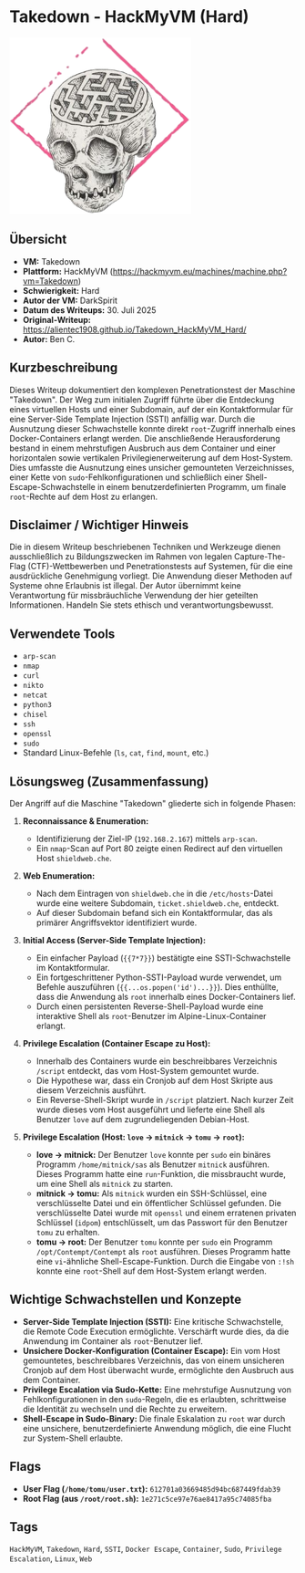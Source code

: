 # Takedown - HackMyVM (Hard)
 
![Takedown.png](Takedown.png)

## Übersicht

*   **VM:** Takedown
*   **Plattform:** HackMyVM (https://hackmyvm.eu/machines/machine.php?vm=Takedown)
*   **Schwierigkeit:** Hard
*   **Autor der VM:** DarkSpirit
*   **Datum des Writeups:** 30. Juli 2025
*   **Original-Writeup:** https://alientec1908.github.io/Takedown_HackMyVM_Hard/
*   **Autor:** Ben C.

## Kurzbeschreibung

Dieses Writeup dokumentiert den komplexen Penetrationstest der Maschine "Takedown". Der Weg zum initialen Zugriff führte über die Entdeckung eines virtuellen Hosts und einer Subdomain, auf der ein Kontaktformular für eine Server-Side Template Injection (SSTI) anfällig war. Durch die Ausnutzung dieser Schwachstelle konnte direkt `root`-Zugriff innerhalb eines Docker-Containers erlangt werden. Die anschließende Herausforderung bestand in einem mehrstufigen Ausbruch aus dem Container und einer horizontalen sowie vertikalen Privilegienerweiterung auf dem Host-System. Dies umfasste die Ausnutzung eines unsicher gemounteten Verzeichnisses, einer Kette von `sudo`-Fehlkonfigurationen und schließlich einer Shell-Escape-Schwachstelle in einem benutzerdefinierten Programm, um finale `root`-Rechte auf dem Host zu erlangen.

## Disclaimer / Wichtiger Hinweis

Die in diesem Writeup beschriebenen Techniken und Werkzeuge dienen ausschließlich zu Bildungszwecken im Rahmen von legalen Capture-The-Flag (CTF)-Wettbewerben und Penetrationstests auf Systemen, für die eine ausdrückliche Genehmigung vorliegt. Die Anwendung dieser Methoden auf Systeme ohne Erlaubnis ist illegal. Der Autor übernimmt keine Verantwortung für missbräuchliche Verwendung der hier geteilten Informationen. Handeln Sie stets ethisch und verantwortungsbewusst.

## Verwendete Tools

*   `arp-scan`
*   `nmap`
*   `curl`
*   `nikto`
*   `netcat`
*   `python3`
*   `chisel`
*   `ssh`
*   `openssl`
*   `sudo`
*   Standard Linux-Befehle (`ls`, `cat`, `find`, `mount`, etc.)

## Lösungsweg (Zusammenfassung)

Der Angriff auf die Maschine "Takedown" gliederte sich in folgende Phasen:

1.  **Reconnaissance & Enumeration:**
    *   Identifizierung der Ziel-IP (`192.168.2.167`) mittels `arp-scan`.
    *   Ein `nmap`-Scan auf Port 80 zeigte einen Redirect auf den virtuellen Host `shieldweb.che`.

2.  **Web Enumeration:**
    *   Nach dem Eintragen von `shieldweb.che` in die `/etc/hosts`-Datei wurde eine weitere Subdomain, `ticket.shieldweb.che`, entdeckt.
    *   Auf dieser Subdomain befand sich ein Kontaktformular, das als primärer Angriffsvektor identifiziert wurde.

3.  **Initial Access (Server-Side Template Injection):**
    *   Ein einfacher Payload (`{{7*7}}`) bestätigte eine SSTI-Schwachstelle im Kontaktformular.
    *   Ein fortgeschrittener Python-SSTI-Payload wurde verwendet, um Befehle auszuführen (`{{...os.popen('id')...}}`). Dies enthüllte, dass die Anwendung als `root` innerhalb eines Docker-Containers lief.
    *   Durch einen persistenten Reverse-Shell-Payload wurde eine interaktive Shell als `root`-Benutzer im Alpine-Linux-Container erlangt.

4.  **Privilege Escalation (Container Escape zu Host):**
    *   Innerhalb des Containers wurde ein beschreibbares Verzeichnis `/script` entdeckt, das vom Host-System gemountet wurde.
    *   Die Hypothese war, dass ein Cronjob auf dem Host Skripte aus diesem Verzeichnis ausführt.
    *   Ein Reverse-Shell-Skript wurde in `/script` platziert. Nach kurzer Zeit wurde dieses vom Host ausgeführt und lieferte eine Shell als Benutzer `love` auf dem zugrundeliegenden Debian-Host.

5.  **Privilege Escalation (Host: `love` -> `mitnick` -> `tomu` -> `root`):**
    *   **love -> mitnick:** Der Benutzer `love` konnte per `sudo` ein binäres Programm `/home/mitnick/sas` als Benutzer `mitnick` ausführen. Dieses Programm hatte eine `run`-Funktion, die missbraucht wurde, um eine Shell als `mitnick` zu starten.
    *   **mitnick -> tomu:** Als `mitnick` wurden ein SSH-Schlüssel, eine verschlüsselte Datei und ein öffentlicher Schlüssel gefunden. Die verschlüsselte Datei wurde mit `openssl` und einem erratenen privaten Schlüssel (`idpom`) entschlüsselt, um das Passwort für den Benutzer `tomu` zu erhalten.
    *   **tomu -> root:** Der Benutzer `tomu` konnte per `sudo` ein Programm `/opt/Contempt/Contempt` als `root` ausführen. Dieses Programm hatte eine `vi`-ähnliche Shell-Escape-Funktion. Durch die Eingabe von `:!sh` konnte eine `root`-Shell auf dem Host-System erlangt werden.

## Wichtige Schwachstellen und Konzepte

*   **Server-Side Template Injection (SSTI):** Eine kritische Schwachstelle, die Remote Code Execution ermöglichte. Verschärft wurde dies, da die Anwendung im Container als `root`-Benutzer lief.
*   **Unsichere Docker-Konfiguration (Container Escape):** Ein vom Host gemountetes, beschreibbares Verzeichnis, das von einem unsicheren Cronjob auf dem Host überwacht wurde, ermöglichte den Ausbruch aus dem Container.
*   **Privilege Escalation via Sudo-Kette:** Eine mehrstufige Ausnutzung von Fehlkonfigurationen in den `sudo`-Regeln, die es erlaubten, schrittweise die Identität zu wechseln und die Rechte zu erweitern.
*   **Shell-Escape in Sudo-Binary:** Die finale Eskalation zu `root` war durch eine unsichere, benutzerdefinierte Anwendung möglich, die eine Flucht zur System-Shell erlaubte.

## Flags

*   **User Flag (`/home/tomu/user.txt`):** `612701a03669485d94bc687449fdab39`
*   **Root Flag (aus `/root/root.sh`):** `1e271c5ce97e76ae8417a95c74085fba`

## Tags

`HackMyVM`, `Takedown`, `Hard`, `SSTI`, `Docker Escape`, `Container`, `Sudo`, `Privilege Escalation`, `Linux`, `Web`
